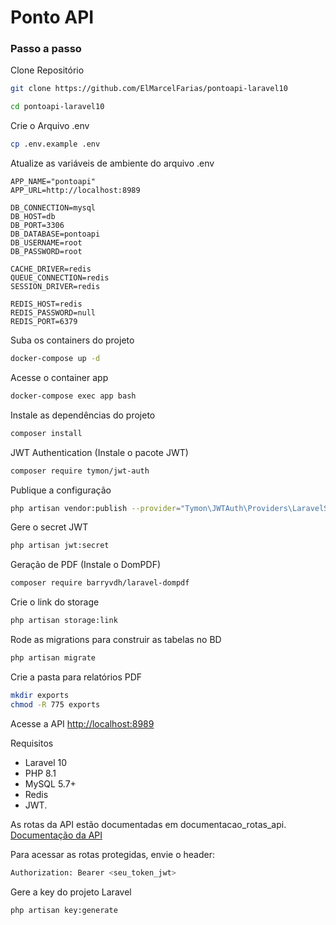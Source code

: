 
# Ponto API
### Passo a passo
Clone Repositório
```sh
git clone https://github.com/ElMarcelFarias/pontoapi-laravel10
```
```sh
cd pontoapi-laravel10
```


Crie o Arquivo .env
```sh
cp .env.example .env
```


Atualize as variáveis de ambiente do arquivo .env
```dosini
APP_NAME="pontoapi"
APP_URL=http://localhost:8989

DB_CONNECTION=mysql
DB_HOST=db
DB_PORT=3306
DB_DATABASE=pontoapi
DB_USERNAME=root
DB_PASSWORD=root

CACHE_DRIVER=redis
QUEUE_CONNECTION=redis
SESSION_DRIVER=redis

REDIS_HOST=redis
REDIS_PASSWORD=null
REDIS_PORT=6379
```


Suba os containers do projeto
```sh
docker-compose up -d
```


Acesse o container app
```sh
docker-compose exec app bash
```


Instale as dependências do projeto
```sh
composer install
```

JWT Authentication (Instale o pacote JWT)
```sh
composer require tymon/jwt-auth
```

Publique a configuração
```sh
php artisan vendor:publish --provider="Tymon\JWTAuth\Providers\LaravelServiceProvider"
```

Gere o secret JWT
```sh
php artisan jwt:secret
```

Geração de PDF (Instale o DomPDF)
```sh
composer require barryvdh/laravel-dompdf
```

Crie o link do storage
```sh
php artisan storage:link
```

Rode as migrations para construir as tabelas no BD
```sh
php artisan migrate
```

Crie a pasta para relatórios PDF
```sh
mkdir exports
chmod -R 775 exports
```

Acesse a API
[http://localhost:8989](http://localhost:8989)

Requisitos 
* Laravel 10
* PHP 8.1
* MySQL 5.7+
* Redis
* JWT.

As rotas da API estão documentadas em documentacao_rotas_api.
[Documentação da API](https://github.com/ElMarcelFarias/pontoapi-laravel10/blob/master/documentacao_rotas_api.md)

Para acessar as rotas protegidas, envie o header:

```sh
Authorization: Bearer <seu_token_jwt>
```

Gere a key do projeto Laravel
```sh
php artisan key:generate
```

